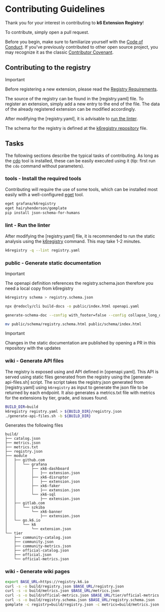 # Contributing Guidelines

Thank you for your interest in contributing to **k6 Extension Registry**!

To contribute, simply open a pull request.

Before you begin, make sure to familiarize yourself with the [Code of Conduct](CODE_OF_CONDUCT.md). If you've previously contributed to other open source project, you may recognize it as the classic [Contributor Covenant](https://contributor-covenant.org/).

## Contributing to the registry

> [!IMPORTANT]
> Before registering a new extension, please read the [Registry Requirements](https://grafana.com/docs/k6/latest/extensions/create/extensions-registry/).

The source of the registry can be found in the [registry.yaml] file. To register an extension, simply add a new entry to the end of the file. The data of the already registered extension can be modified accordingly.

After modifying the [registry.yaml], it is advisable to [run the linter](#lint---run-the-linter).

The schema for the registry is defined at the [k6registry repository](https://github.com/grafana/k6registry/blob/main/registry.schema.json) file.


## Tasks

The following sections describe the typical tasks of contributing. As long as the [cdo](https://github.com/szkiba/cdo) tool is installed, these can be easily executed using it (tip: first run the `cdo` command without parameters).

### tools - Install the required tools

Contributing will require the use of some tools, which can be installed most easily with a well-configured [eget] tool.

```bash
eget grafana/k6registry
eget hairyhenderson/gomplate
pip install json-schema-for-humans
```

[eget]: https://github.com/zyedidia/eget

### lint - Run the linter

After modifying the [registry.yaml] file, it is recommended to run the static analysis using the [k6registry] command. This may take 1-2 minutes.

```bash
k6registry -q --lint registry.yaml
```

[lint]: #lint---run-the-linter
[k6registry]: https://github.com/grafana/k6registry

### public - Generate static documentation

> [!IMPORTANT]
> The openapi definition references the registry.schema.json therefore you need a local copy from k6registry

```bash
k6registry schema > registry.schema.json

npx @redocly/cli build-docs -o public/index.html openapi.yaml

generate-schema-doc --config with_footer=false --config collapse_long_descriptions=false registry.schema.json public/schema

mv public/schema/registry.schema.html public/schema/index.html
```

> [!IMPORTANT]
> Changes in the static documentation are published by opening a PR in this repository with the updates

### wiki - Generate API files

The registry is exposed using and API defined in [openapi.yaml]. This API is served using static files generated from the registry using the [generate-api-files.sh] script. The script takes the registry.json generated from [registry.yaml] using `k6registry` as input to generate the json file to be returned by each endpoint. It also generates a metrics.txt file with metrics for the extensions by tier, grade, and issues found.

```bash
BUILD_DIR=build
k6registry registry.yaml > ${BUILD_DIR}/registry.json
./generate-api-files.sh -b ${BUILD_DIR}
```

Generates the following files

```ascii 
build/
├── catalog.json
├── metrics.json
├── metrics.txt
├── registry.json
├── module
│   ├── github.com
│   │   └── grafana
│   │       ├── xk6-dashboard
│   │       │   ├── extension.json
│   │       ├── xk6-disruptor
│   │       │   ├── extension.json
│   │       ├── xk6-faker
│   │       │   ├── extension.json
│   │       └── xk6-sql
│   │           ├── extension.json
│   ├── gitlab.com
│   │   └── szkiba
│   │       └── xk6-banner
│   │           ├── extension.json
│   └── go.k6.io
│       └── k6
│           └── extension.json
└── tier
    ├── community-catalog.json
    ├── community.json
    ├── community-metrics.json
    ├── official-catalog.json
    ├── official.json
    └── official-metrics.json
```

### wiki - Generate wiki pages

```bash
export BASE_URL=https://registry.k6.io
curl -s -o build/registry.json $BASE_URL/registry.json
curl -s -o build/metrics.json $BASE_URL/metrics.json
curl -s -o build/official-metrics.json $BASE_URL/tier/official-metrics.json
curl -s -o build/registry.schema.json $BASE_URL/registry.schema.json
gomplate -c registry=build/registry.json -c metrics=build/metrics.json -c official_metrics=build/tier/official-metrics.json -c schema=build/registry.schema.json --input-dir wiki --output-map='build/wiki/{{.in|strings.TrimSuffix ".tpl"}}'
```
